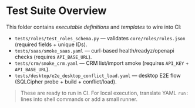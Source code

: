 # Test Suite Overview

This folder contains *executable definitions* and *templates* to wire into CI:

- `tests/roles/test_roles_schema.py` — validates `core/roles/roles.json` (required fields + unique IDs).
- `tests/saas/smoke_saas.yaml` — curl-based health/readyz/openapi checks (requires `API_BASE_URL`).
- `tests/crm/smoke_crm.yaml` — CRM list/import smoke (requires `API_KEY` + `API_BASE_URL`).
- `tests/desktop/e2e_desktop_conflict_load.yaml` — desktop E2E flow (SQLCipher probe + build + conflict/load).

> These are ready to run in CI. For local execution, translate YAML `run:` lines into shell commands or add a small runner.
